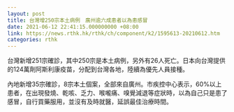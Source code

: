 ```yaml
---
layout: post
title: 台灣增250宗本土病例　廣州逾六成患者以為患感冒
date: 2021-06-12 22:41:15.000000000 +08:00
link: https://news.rthk.hk/rthk/ch/component/k2/1595613-20210612.htm
categories: rthk
---
```


台灣新增251宗確診，其中250宗是本土病例，另外有26人死亡。日本向台灣提供的124萬劑阿斯利康疫苗，分配到台灣各地，陸續為優先人員接種。

內地新增35宗確診，8宗本土個案，全部來自廣州。市疾控中心表示，60%以上患者，在出現發燒、乾咳、乏力、喉嚨痛、嗅覺減退等症狀時，以為自己只是患了感冒，自行買藥服用，並沒有及時就醫，延誤最佳治療時間。
